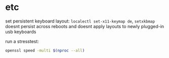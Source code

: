# etc

set persistent keyboard layout: `localectl set-x11-keymap de`, `setxkbmap` doesnt persist across reboots and doesnt apply layouts to newly plugged-in usb keyboards

run a stresstest:
```sh
openssl speed -multi $(nproc --all)
```
